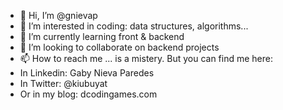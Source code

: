 - 👋 Hi, I’m @gnievap
- 👀 I’m interested in coding: data structures, algorithms...
- 🌱 I’m currently learning front & backend
- 💞️ I’m looking to collaborate on backend projects
- 📫 How to reach me ... is a mistery. But you can find me here:
- In Linkedin: Gaby Nieva Paredes 
- In Twitter: @kiubuyat
- Or in my blog: dcodingames.com 

<!---
gnievap/gnievap is a ✨ special ✨ repository because its `README.md` (this file) appears on your GitHub profile.
You can click the Preview link to take a look at your changes.
--->
